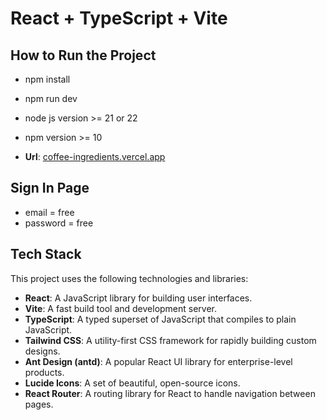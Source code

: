 # React + TypeScript + Vite

## How to Run the Project

- npm install
- npm run dev
- node js version >= 21 or 22
- npm version >= 10

- **Url**: [coffee-ingredients.vercel.app](https://coffee-ingredients.vercel.app)

## Sign In Page

- email = free
- password = free

## Tech Stack

This project uses the following technologies and libraries:

- **React**: A JavaScript library for building user interfaces.
- **Vite**: A fast build tool and development server.
- **TypeScript**: A typed superset of JavaScript that compiles to plain JavaScript.
- **Tailwind CSS**: A utility-first CSS framework for rapidly building custom designs.
- **Ant Design (antd)**: A popular React UI library for enterprise-level products.
- **Lucide Icons**: A set of beautiful, open-source icons.
- **React Router**: A routing library for React to handle navigation between pages.

